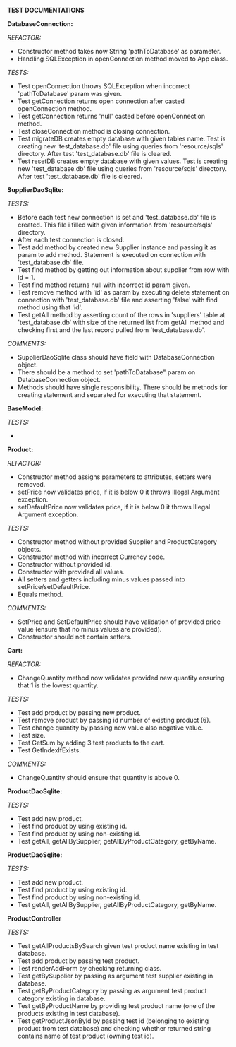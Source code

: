 **TEST DOCUMENTATIONS**

**DatabaseConnection:**

_REFACTOR:_

- Constructor method takes now String 'pathToDatabase' as parameter.
- Handling SQLException in openConnection method moved to App class.

_TESTS:_

- Test openConnection throws SQLException when incorrect 
'pathToDatabase' param was given.
- Test getConnection returns open connection after casted openConnection method.
- Test getConnection returns 'null' casted before openConnection method.
- Test closeConnection method is closing connection.
- Test migrateDB creates empty database with given tables name. 
Test is creating new 'test_database.db' file using queries from 'resource/sqls' directory. 
After test 'test_database.db' file is cleared.
- Test resetDB creates empty database with given values. Test is creating new 
'test_database.db' file using queries from 'resource/sqls' directory. 
After test 'test_database.db' file is cleared.

**SupplierDaoSqlite:**

_TESTS:_

- Before each test new connection is set and 'test_database.db' file is created.
This file i filled with given information from 'resource/sqls' directory.
- After each test connection is closed.
- Test add method by created new Supplier instance and passing it as param to add method.
Statement is executed on connection with 'test_database.db' file.
- Test find method by getting out information about supplier from row with id = 1.
- Test find method returns null with incorrect id param given.
- Test remove method with 'id' as param by executing delete statement on connection with 'test_database.db' file
and asserting 'false' with find method using that 'id'.
- Test getAll method by asserting count of the rows in 'suppliers' table at 'test_database.db'
with size of the returned list from getAll method and checking first and the last record pulled from 'test_database.db'.

_COMMENTS:_

- SupplierDaoSqlite class should have field with DatabaseConnection object.
- There should be a method to set 'pathToDatabase" param on DatabaseConnection object.
- Methods should have single responsibility. There should be methods for creating statement
and separated for executing that statement.

**BaseModel:**

_TESTS:_

- 

**Product:**


_REFACTOR:_

- Constructor method assigns parameters to attributes, setters were removed.
- setPrice now validates price, if it is below 0 it throws Illegal Argument exception.
- setDefaultPrice now validates price, if it is below 0 it throws Illegal Argument exception.

_TESTS:_

- Constructor method without provided Supplier and ProductCategory objects.
- Constructor method with incorrect Currency code.
- Constructor without provided id.
- Constructor with provided all values.
- All setters and getters including minus values passed into setPrice/setDefaultPrice.
- Equals method.

_COMMENTS:_
- SetPrice and SetDefaultPrice should have validation of provided price value (ensure that no minus values are provided).
- Constructor should not contain setters.


**Cart:**


_REFACTOR:_

- ChangeQuantity method now validates provided new quantity ensuring that 1 is the lowest quantity.

_TESTS:_

- Test add product by passing new product.
- Test remove product by passing id number of existing product (6).
- Test change quantity by passing new value also negative value.
- Test size.
- Test GetSum by adding 3 test products to the cart.
- Test GetIndexIfExists.

_COMMENTS:_
- ChangeQuantity should ensure that quantity is above 0. 

**ProductDaoSqlite:**

_TESTS:_

- Test add new product.
- Test find product by using existing id.
- Test find product by using non-existing id.
- Test getAll, getAllBySupplier, getAllByProductCategory, getByName.


**ProductDaoSqlite:**

_TESTS:_

- Test add new product.
- Test find product by using existing id.
- Test find product by using non-existing id.
- Test getAll, getAllBySupplier, getAllByProductCategory, getByName.


**ProductController**

_TESTS:_

- Test getAllProductsBySearch given test product name existing in test database.
- Test add product by passing test product.
- Test renderAddForm by checking returning class.
- Test getBySupplier by passing as argument test supplier existing in database.
- Test getByProductCategory by passing as argument test product category existing in database.
- Test getByProductName by providing test product name (one of the products existing in test database).
- Test getProductJsonById by passing test id (belonging to existing product from test database) and checking whether 
returned string contains name of test product (owning test id).
